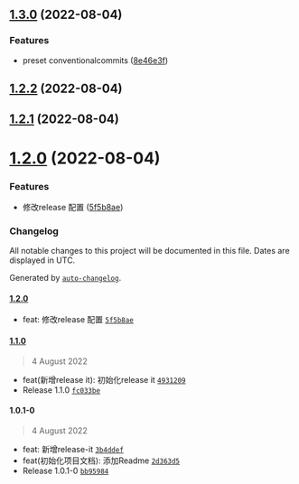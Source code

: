 

## [1.3.0](http://git.okjiaoyu.cn/fe-test/npm_standard/compare/1.2.2...1.3.0) (2022-08-04)


### Features

* preset conventionalcommits ([8e46e3f](http://git.okjiaoyu.cn/fe-test/npm_standard/commit/8e46e3f4aaf83dcacd312b6048f96e674b6fad6e))

## [1.2.2](http://git.okjiaoyu.cn/fe-test/npm_standard/compare/1.2.1...1.2.2) (2022-08-04)

## [1.2.1](http://git.okjiaoyu.cn/fe-test/npm_standard/compare/1.2.0...1.2.1) (2022-08-04)

# [1.2.0](http://git.okjiaoyu.cn/fe-test/npm_standard/compare/1.1.0...1.2.0) (2022-08-04)


### Features

* 修改release 配置 ([5f5b8ae](http://git.okjiaoyu.cn/fe-test/npm_standard/commits/5f5b8ae81247c35401cf3fd1de6d98af3be040ce))

### Changelog

All notable changes to this project will be documented in this file. Dates are displayed in UTC.

Generated by [`auto-changelog`](https://github.com/CookPete/auto-changelog).

#### [1.2.0](http://git.okjiaoyu.cn/fe-test/npm_standard/compare/1.1.0...1.2.0)

- feat: 修改release 配置 [`5f5b8ae`](http://git.okjiaoyu.cn/fe-test/npm_standard/commit/5f5b8ae81247c35401cf3fd1de6d98af3be040ce)

#### [1.1.0](http://git.okjiaoyu.cn/fe-test/npm_standard/compare/1.0.1-0...1.1.0)

> 4 August 2022

- feat(新增release it): 初始化release it [`4931209`](http://git.okjiaoyu.cn/fe-test/npm_standard/commit/49312092bfb72f47af1494a63d7c3e7c31867bf2)
- Release 1.1.0 [`fc033be`](http://git.okjiaoyu.cn/fe-test/npm_standard/commit/fc033beeac9943fbbdc280b4fcf6c34e398af2bd)

#### 1.0.1-0

> 4 August 2022

- feat: 新增release-it [`3b4ddef`](http://git.okjiaoyu.cn/fe-test/npm_standard/commit/3b4ddef0390d8b66b3043f89489a8a233c00f05e)
- feat(初始化项目文档): 添加Readme [`2d363d5`](http://git.okjiaoyu.cn/fe-test/npm_standard/commit/2d363d505b06b39be38786e42461c406f4c01859)
- Release 1.0.1-0 [`bb95984`](http://git.okjiaoyu.cn/fe-test/npm_standard/commit/bb959842566245fc6a4e803f5df7254b4f60c133)